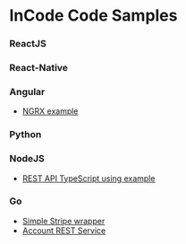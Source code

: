# InCode Code Samples

### ReactJS

### React-Native

### Angular

- [NGRX example](./angular/angular-ngrx)

### Python

### NodeJS

- [REST API TypeScript using example](./node-js/nestjs-rest-api)

### Go

- [Simple Stripe wrapper](./golang/go-stripe)
- [Account REST Service](./golang/accounts-service)
